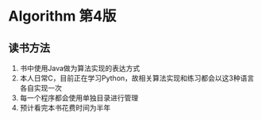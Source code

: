 # Algorithm 第4版

## 读书方法

1. 书中使用Java做为算法实现的表达方式
2. 本人日常C，目前正在学习Python，故相关算法实现和练习都会以这3种语言各自实现一次
3. 每一个程序都会使用单独目录进行管理
4. 预计看完本书花费时间为半年
